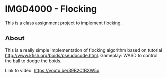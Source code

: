 # IMGD4000 - Flocking
This is a class assignment project to implement flocking.

## About
This is a really simple implementation of flocking algorithm based on tutorial http://www.kfish.org/boids/pseudocode.html.
Gameplay: WASD to control the ball to dodge the boids. 

Link to video: https://youtu.be/39B2CtBXW5o
